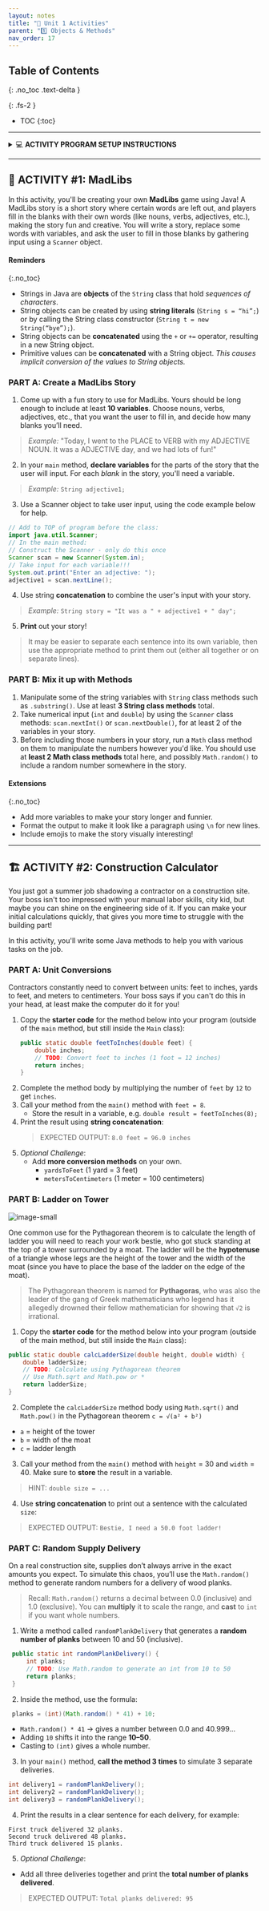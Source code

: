 ```yaml
---
layout: notes
title: "🎯 Unit 1 Activities" 
parent: "1️⃣ Objects & Methods"
nav_order: 17
---
```


## Table of Contents
{: .no_toc .text-delta }

{: .fs-2 }
- TOC
{:toc}

---

<html>
  <details>
    <summary>💻 <strong class="text-green-200">ACTIVITY PROGRAM SETUP INSTRUCTIONS</strong></summary>
    
<div class="setup" markdown="block">

1. Go to the public template **repository** for our class: [BWL-CS Java Template](https://github.com/BWL-CS/java-template)
2. Click the <button type="button" name="button" class="btn btn-green">Use this template</button> button above the list of files then select `Create a new repository`
3. Specify the **repository name**: `CS2-Unit1-Activity#`
    > Replace `#` with the specific _activity number_.
4. Click <button type="button" name="button" class="btn btn-green">Create repository</button>
    > Now you have **your own personal copy** of this starter code that you can always access under the `Your repositories` section of GitHub! 📂
5. Now on your repository, click <button type="button" name="button" class="btn btn-green"> < > Code </button> and select the `Codespaces` tab
6. Click `Create Codespace on main` and wait for the environment to load, _then you're ready to code_!

</div>

<br>

<div class="warn" markdown="block">

🛑 When class ends, don't forget to **SAVE YOUR WORK**! **Codespaces** are TEMPORARY editing environments, so you need to COMMIT changes properly in order to update the main **repository** for your program. 

_There are multiple steps to saving in GitHub Codespaces:_

1. Navigate to the `Source Control` menu on the _LEFT_ sidebar
2. Click the <button type="button" name="button" class="btn btn-green">commit changes</button> button on the _LEFT_ menu
3. Type a brief **commit message** at the top of the file that opens, for example: `updated main.py`
4. Click the small `✔️` **checkmark** in the _TOP RIGHT_ corner
5. Click the <button type="button" name="button" class="btn btn-green">sync changes</button> button on the _LEFT_ menu
6. _Finally you can close your Codespace!_

</div>

  </details>
</html>

---

## 🤪 ACTIVITY #1: MadLibs

In this activity, you'll be creating your own **MadLibs** game using Java! A MadLibs story is a short story where certain words are left out, and players fill in the blanks with their own words (like nouns, verbs, adjectives, etc.), making the story fun and creative. You will write a story, replace some words with variables, and ask the user to fill in those blanks by gathering input using a `Scanner` object.

#### Reminders
{:.no_toc}
* Strings in Java are **objects** of the `String` class that hold _sequences of characters_.
* String objects can be created by using **string literals** (`String s = “hi”;`) or by calling the String class constructor (`String t = new String(“bye”);`).
* String objects can be **concatenated** using the `+` or `+=` operator, resulting in a new String object.
* Primitive values can be **concatenated** with a String object. _This causes implicit conversion of the values to String objects._

### PART A: Create a MadLibs Story

<div class="task" markdown="block">

1. Come up with a fun story to use for MadLibs. Yours should be long enough to include at least **10 variables**. Choose nouns, verbs, adjectives, etc., that you want the user to fill in, and decide how many blanks you’ll need.
> _Example:_ "Today, I went to the PLACE to VERB with my ADJECTIVE NOUN. It was a ADJECTIVE day, and we had lots of fun!"
2. In your `main` method, **declare variables** for the parts of the story that the user will input. For each _blank_ in the story, you'll need a variable.
> _Example:_ `String adjective1;`
3. Use a Scanner object to take user input, using the code example below for help.
```java
// Add to TOP of program before the class:
import java.util.Scanner;
// In the main method:
// Construct the Scanner - only do this once
Scanner scan = new Scanner(System.in);
// Take input for each variable!!!
System.out.print("Enter an adjective: ");
adjective1 = scan.nextLine();
```
4. Use string **concatenation** to combine the user's input with your story.
> _Example:_ `String story = "It was a " + adjective1 + " day";`
5. **Print** out your story!
> It may be easier to separate each sentence into its own variable, then use the appropriate method to print them out (either all together or on separate lines). 

</div> 

### PART B: Mix it up with Methods
<div class="task" markdown="block">
  
1. Manipulate some of the string variables with `String` class methods such as `.substring()`. Use at least **3 String class methods** total.
2. Take numerical input (`int` and `double`) by using the `Scanner` class methods: `scan.nextInt()` or `scan.nextDouble()`, for at least 2 of the variables in your story. 
3. Before including those numbers in your story, run a `Math` class method on them to manipulate the numbers however you'd like. You should use at **least 2 Math class methods** total here, and possibly `Math.random()` to include a random number somewhere in the story.  

</div> 

#### Extensions
{:.no_toc}

* Add more variables to make your story longer and funnier.
* Format the output to make it look like a paragraph using `\n` for new lines.
* Include emojis to make the story visually interesting!

---

## 🏗️ ACTIVITY #2: Construction Calculator

You just got a summer job shadowing a contractor on a construction site. Your boss isn't too impressed with your manual labor skills, city kid, but maybe you can shine on the engineering side of it. If you can make your initial calculations quickly, that gives you more time to struggle with the building part! 

In this activity, you'll write some Java methods to help you with various tasks on the job. 

### PART A: Unit Conversions

Contractors constantly need to convert between units: feet to inches, yards to feet, and meters to centimeters. Your boss says if you can't do this in your head, at least make the computer do it for you!

<div class="task" markdown="block">

1. Copy the **starter code** for the method below into your program (outside of the `main` method, but still inside the `Main` class):
   ```java
   public static double feetToInches(double feet) {
       double inches;
       // TODO: Convert feet to inches (1 foot = 12 inches)
       return inches;
   }
   ```
2. Complete the method body by multiplying the number of `feet` by `12` to get `inches`.
3. Call your method from the `main()` method with `feet = 8`.
   * Store the result in a variable, e.g. `double result = feetToInches(8);`
4. Print the result using **string concatenation**:
   > EXPECTED OUTPUT: `8.0 feet = 96.0 inches`
5. *Optional Challenge*:
   * Add **more conversion methods** on your own.
     * `yardsToFeet` (1 yard = 3 feet)
     * `metersToCentimeters` (1 meter = 100 centimeters)

</div>  

### PART B: Ladder on Tower

![image-small](Figures/ladder.png)

One common use for the Pythagorean theorem is to calculate the length of
ladder you will need to reach your work bestie, who got stuck standing at the top of a tower surrounded by a moat. The ladder will be the **hypotenuse** of a triangle whose legs are the height of the tower and the width of the moat (since you have to place the base of the ladder on the edge of the moat).

> The Pythagorean theorem is named for **Pythagoras**, who was also the leader of the gang of Greek mathematicians who legend has it allegedly drowned their fellow mathematician for showing that `√2` is irrational.

<div class="task" markdown="block">

1. Copy the **starter code** for the method below into your program (outside of the main method, but still inside the `Main` class):
  ```java
  public static double calcLadderSize(double height, double width) {
      double ladderSize;
      // TODO: Calculate using Pythagorean theorem
      // Use Math.sqrt and Math.pow or *
      return ladderSize;
  }
  ```
2. Complete the `calcLadderSize` method body using `Math.sqrt()` and `Math.pow()` in the Pythagorean theorem `c = √(a² + b²)`
  * `a` = height of the tower
  * `b` = width of the moat
  * `c` = ladder length

3. Call your method from the `main()` method with `height` = 30 and `width` = 40. Make sure to **store** the result in a variable.
  > HINT: `double size = ...`

4. Use **string concatenation** to print out a sentence with the calculated `size`: 
  > EXPECTED OUTPUT: `Bestie, I need a 50.0 foot ladder!`

</div>

### PART C: Random Supply Delivery

On a real construction site, supplies don’t always arrive in the exact amounts you expect. To simulate this chaos, you’ll use the `Math.random()` method to generate random numbers for a delivery of wood planks.

> Recall: `Math.random()` returns a decimal between 0.0 (inclusive) and 1.0 (exclusive). You can **multiply** it to scale the range, and **cast** to `int` if you want whole numbers.

<div class="task" markdown="block">

1. Write a method called `randomPlankDelivery` that generates a **random number of planks** between 10 and 50 (inclusive).
  ```java
   public static int randomPlankDelivery() {
       int planks;
       // TODO: Use Math.random to generate an int from 10 to 50
       return planks;
   }
  ```
2. Inside the method, use the formula:
  ```java
   planks = (int)(Math.random() * 41) + 10;
  ```
  * `Math.random() * 41` → gives a number between 0.0 and 40.999…
  * Adding `10` shifts it into the range **10–50**.
  * Casting to `(int)` gives a whole number.
3. In your `main()` method, **call the method 3 times** to simulate 3 separate deliveries.
  ```java
  int delivery1 = randomPlankDelivery();
  int delivery2 = randomPlankDelivery();
  int delivery3 = randomPlankDelivery();
  ```
4. Print the results in a clear sentence for each delivery, for example:
  ```
  First truck delivered 32 planks.
  Second truck delivered 48 planks.
  Third truck delivered 15 planks.
  ```
5. *Optional Challenge*:
  * Add all three deliveries together and print the **total number of planks delivered**.
  > EXPECTED OUTPUT: `Total planks delivered: 95`

</div>  


